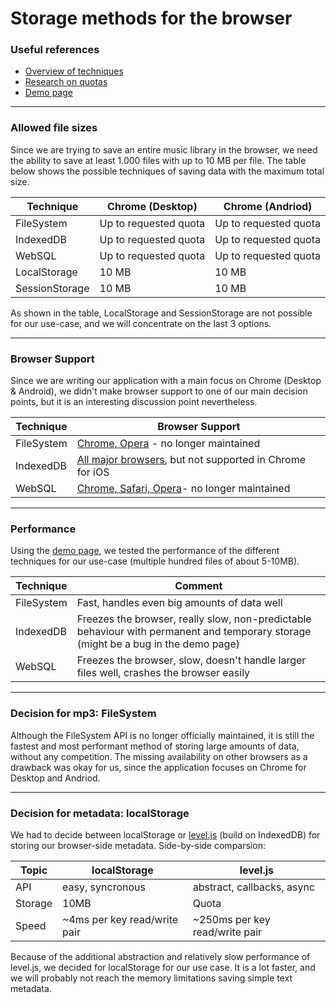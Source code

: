 # Storage methods for the browser

### Useful references

- [Overview of techniques](http://www.html5rocks.com/en/tutorials/offline/storage/)
- [Research on quotas](http://www.html5rocks.com/en/tutorials/offline/quota-research/)
- [Demo page](http://demo.agektmr.com/storage/)

---

### Allowed file sizes

Since we are trying to save an entire music library in the browser, we need the ability to save at least 1.000 files with up to 10 MB per file. The table below shows the possible techniques of saving data with the maximum total size.

Technique       | Chrome (Desktop)      | Chrome (Andriod)
--------------- | --------------------- | ---------------------
FileSystem      | Up to requested quota | Up to requested quota
IndexedDB       | Up to requested quota | Up to requested quota
WebSQL          | Up to requested quota | Up to requested quota
LocalStorage    | 10 MB                 | 10 MB
SessionStorage  | 10 MB                 | 10 MB

As shown in the table, LocalStorage and SessionStorage are not possible for our use-case, and we will concentrate on the last 3 options.

---

### Browser Support

Since we are writing our application with a main focus on Chrome (Desktop & Android), we didn't make browser support to one of our main decision points, but it is an interesting discussion point nevertheless. 

Technique       | Browser Support
--------------- | ---------------------
FileSystem      | [Chrome, Opera](http://caniuse.com/#search=FileSystem) - no longer maintained
IndexedDB       | [All major browsers](http://caniuse.com/#search=IndexedDB), but not supported in Chrome for iOS
WebSQL          | [Chrome, Safari, Opera](http://caniuse.com/#search=WebSQL)- no longer maintained

---

### Performance

Using the [demo page](http://demo.agektmr.com/storage/), we tested the performance of the different techniques for our use-case (multiple hundred files of about 5-10MB).

Technique       | Comment
--------------- | ---------------------
FileSystem      | Fast, handles even big amounts of data well
IndexedDB       | Freezes the browser, really slow, non-predictable behaviour with permanent and temporary storage (might be a bug in the demo page) 
WebSQL          | Freezes the browser, slow, doesn't handle larger files well, crashes the browser easily

---

### Decision for mp3: FileSystem

Although the FileSystem API is no longer officially maintained, it is still the fastest and most performant method of storing large amounts of data, without any competition. The missing availability on other browsers as a drawback was okay for us, since the application focuses on Chrome for Desktop and Andriod.

---

### Decision for metadata: localStorage

We had to decide between localStorage or [level.js](https://github.com/Level/level-browserify) (build on IndexedDB) for storing our browser-side metadata. Side-by-side comparsion:

Topic | localStorage | level.js
------|--------------|-------------
API | easy, syncronous | abstract, callbacks, async
Storage | 10MB | Quota
Speed | ~4ms per key read/write pair | ~250ms per key read/write pair

Because of the additional abstraction and relatively slow performance of level.js, we decided for localStorage for our use case. It is a lot faster, and we will probably not reach the memory limitations saving simple text metadata.
